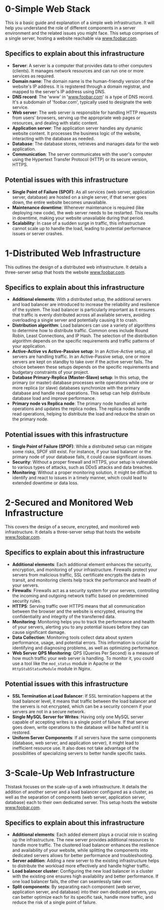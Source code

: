 # 0-Simple Web Stack

This is a basic guide and explanation of a simple web infrastructure. It will help you understand the role of different components in a server environment and the related issues you might face. This setup comprises of a single server, hosting a website reachable via www.foobar.com.

## Specifics to explain about this infrastructure

- **Server**: A server is a computer that provides data to other computers (clients). It manages network resources and can run one or more services as required.
- **Domain name**: The domain name is the human-friendly version of the website's IP address. It is registered through a domain registrar, and mapped to the server's IP address using DNS.
- **DNS record**: The 'www' in 'www.foobar.com' is a type of DNS record. It's a subdomain of 'foobar.com', typically used to designate the web service.
- **Web server**: The web server is responsible for handling HTTP requests from users' browsers, serving up the appropriate web pages or resources, and dealing with static content.
- **Application server**: The application server handles any dynamic website content. It processes the business logic of the website, interacting with the database as needed.
- **Database**: The database stores, retrieves and manages data for the web application.
- **Communication**: The server communicates with the user's computer using the Hypertext Transfer Protocol (HTTP) or its secure version, HTTPS.

## Potential issues with this infrastructure

- **Single Point of Failure (SPOF)**: As all services (web server, application server, database) are hosted on a single server, if that server goes down, the entire website becomes unavailable.
- **Maintenance downtime**: Whenever maintenance is required (like deploying new code), the web server needs to be restarted. This results in downtime, making your website unavailable during that period.
- **Scalability**: In case of a sudden surge in traffic, this infrastructure cannot scale up to handle the load, leading to potential performance issues or server crashes.

# 1-Distributed Web Infrastructure

This outlines the design of a distributed web infrastructure. It details a three-server setup that hosts the website www.foobar.com.
## Specifics to explain about this infrastructure

- **Additional elements**: With a distributed setup, the additional servers and load balancer are introduced to increase the reliability and resilience of the system. The load balancer is particularly important as it ensures that traffic is evenly distributed across all available servers, avoiding overloading a single server and potentially causing it to crash.
- **Distribution algorithm**: Load balancers can use a variety of algorithms to determine how to distribute traffic. Common ones include Round Robin, Least Connections, and IP Hash. The selection of the distribution algorithm depends on the specific requirements and traffic patterns of your application.
- **Active-Active vs Active-Passive setup**: In an Active-Active setup, all servers are handling traffic. In an Active-Passive setup, one or more servers are kept on standby to take over if the active server fails. The choice between these setups depends on the specific requirements and budgetary constraints of your project.
- **Database Primary-Replica (Master-Slave) setup**: In this setup, the primary (or master) database processes write operations while one or more replica (or slave) databases synchronize with the primary database and handle read operations. This setup can help distribute database load and improve performance.
- **Primary node vs Replica node**: The primary node handles all write operations and updates the replica nodes. The replica nodes handle read operations, helping to distribute the load and reduce the strain on the primary node.

## Potential issues with this infrastructure

- **Single Point of Failure (SPOF)**: While a distributed setup can mitigate some risks, SPOF still exist. For instance, if your load balancer or the primary node of your database fails, it could cause significant issues.
- **Security**: Without a proper firewall and HTTPS, your setup is vulnerable to various types of attacks, such as DDoS attacks and data breaches.
- **Monitoring**: Without a proper monitoring solution, it might be difficult to identify and react to issues in a timely manner, which could lead to extended downtime or data loss.

# 2-Secured and Monitored Web Infrastructure

This covers the design of a secure, encrypted, and monitored web infrastructure. It details a three-server setup that hosts the website www.foobar.com.
## Specifics to explain about this infrastructure

- **Additional elements**: Each additional element enhances the security, encryption, and monitoring of your infrastructure. Firewalls protect your servers from malicious traffic, SSL certificate encrypts the data in transit, and monitoring clients help track the performance and health of your servers.
- **Firewalls**: Firewalls act as a security system for your servers, controlling the incoming and outgoing network traffic based on predetermined security rules.
- **HTTPS**: Serving traffic over HTTPS means that all communication between the browser and the website is encrypted, ensuring the confidentiality and integrity of the transferred data.
- **Monitoring**: Monitoring helps you to track the performance and health of your servers, alerting you to any potential issues before they can cause significant damage.
- **Data Collection**: Monitoring tools collect data about system performance, usage, and potential errors. This information is crucial for identifying and diagnosing problems, as well as optimizing performance.
- **Web Server QPS Monitoring**: QPS (Queries Per Second) is a measure of how much traffic your web server is handling. To monitor it, you could use a tool like the `mod_status` module in Apache or the `HttpStubStatusModule` module in Nginx.

## Potential issues with this infrastructure

- **SSL Termination at Load Balancer**: If SSL termination happens at the load balancer level, it means that traffic between the load balancer and the servers is not encrypted, which can be a security concern if your servers are not in a secure network.
- **Single MySQL Server for Writes**: Having only one MySQL server capable of accepting writes is a single point of failure. If that server goes down, write operations to the database will be halted until it is restored.
- **Uniform Server Components**: If all servers have the same components (database, web server, and application server), it might lead to inefficient resource use. It also does not take advantage of the possibilities of specializing servers to better handle specific tasks.

# 3-Scale-Up Web Infrastructure

Thistask focuses on the scale-up of a web infrastructure. It details the addition of another server and a load balancer configured as a cluster, as well as the separation of components (web server, application server, database) each to their own dedicated server. This setup hosts the website www.foobar.com.

## Specifics to explain about this infrastructure

- **Additional elements**: Each added element plays a crucial role in scaling up the infrastructure. The new server provides additional resources to handle more traffic. The clustered load balancer enhances the resilience and availability of your website, while splitting the components into dedicated servers allows for better performance and troubleshooting.
- **Server addition**: Adding a new server to the existing infrastructure helps to distribute the workload more effectively and handle higher traffic.
- **Load balancer cluster**: Configuring the new load balancer in a cluster with the existing one ensures high availability and better performance. If one load balancer fails, the other can seamlessly take over.
- **Split components**: By separating each component (web server, application server, and database) into their own dedicated servers, you can better optimize each for its specific task, handle more traffic, and reduce the risk of a single point of failure.